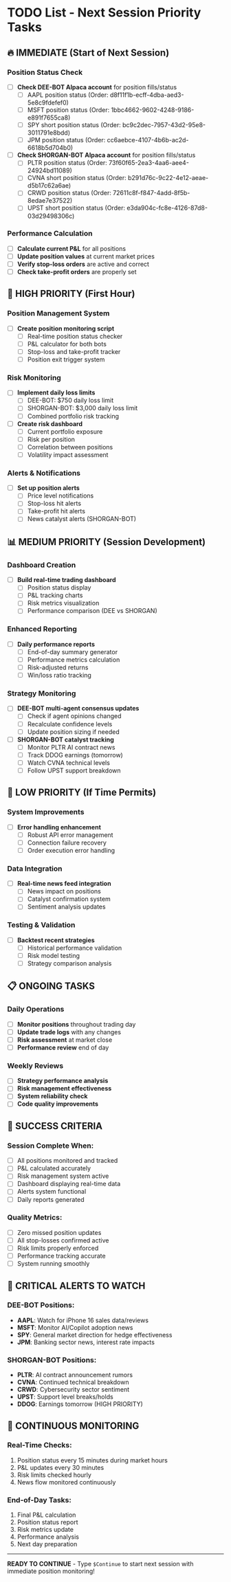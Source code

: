 # TODO List - Next Session Priority Tasks

## 🔥 IMMEDIATE (Start of Next Session)

### Position Status Check
- [ ] **Check DEE-BOT Alpaca account** for position fills/status
  - [ ] AAPL position status (Order: d8f11f1b-ecff-4dba-aed3-5e8c9fdefef0)
  - [ ] MSFT position status (Order: 1bbc4662-9602-4248-9186-e891f7655ca8)
  - [ ] SPY short position status (Order: bc9c2dec-7957-43d2-95e8-3011791e8bdd)
  - [ ] JPM position status (Order: cc6aebce-4107-4b6b-ac2d-6618b5d704b0)

- [ ] **Check SHORGAN-BOT Alpaca account** for position fills/status
  - [ ] PLTR position status (Order: 73f60f65-2ea3-4aa6-aee4-24924bd11089)
  - [ ] CVNA short position status (Order: b291d76c-9c22-4e12-aeae-d5b17c62a6ae)
  - [ ] CRWD position status (Order: 72611c8f-f847-4add-8f5b-8edae7e37522)
  - [ ] UPST short position status (Order: e3da904c-fc8e-4126-87d8-03d29498306c)

### Performance Calculation
- [ ] **Calculate current P&L** for all positions
- [ ] **Update position values** at current market prices
- [ ] **Verify stop-loss orders** are active and correct
- [ ] **Check take-profit orders** are properly set

## 🚀 HIGH PRIORITY (First Hour)

### Position Management System
- [ ] **Create position monitoring script**
  - [ ] Real-time position status checker
  - [ ] P&L calculator for both bots
  - [ ] Stop-loss and take-profit tracker
  - [ ] Position exit trigger system

### Risk Monitoring
- [ ] **Implement daily loss limits**
  - [ ] DEE-BOT: $750 daily loss limit
  - [ ] SHORGAN-BOT: $3,000 daily loss limit
  - [ ] Combined portfolio risk tracking

- [ ] **Create risk dashboard**
  - [ ] Current portfolio exposure
  - [ ] Risk per position
  - [ ] Correlation between positions
  - [ ] Volatility impact assessment

### Alerts & Notifications
- [ ] **Set up position alerts**
  - [ ] Price level notifications
  - [ ] Stop-loss hit alerts
  - [ ] Take-profit hit alerts
  - [ ] News catalyst alerts (SHORGAN-BOT)

## 📊 MEDIUM PRIORITY (Session Development)

### Dashboard Creation
- [ ] **Build real-time trading dashboard**
  - [ ] Position status display
  - [ ] P&L tracking charts
  - [ ] Risk metrics visualization
  - [ ] Performance comparison (DEE vs SHORGAN)

### Enhanced Reporting
- [ ] **Daily performance reports**
  - [ ] End-of-day summary generator
  - [ ] Performance metrics calculation
  - [ ] Risk-adjusted returns
  - [ ] Win/loss ratio tracking

### Strategy Monitoring
- [ ] **DEE-BOT multi-agent consensus updates**
  - [ ] Check if agent opinions changed
  - [ ] Recalculate confidence levels
  - [ ] Update position sizing if needed

- [ ] **SHORGAN-BOT catalyst tracking**
  - [ ] Monitor PLTR AI contract news
  - [ ] Track DDOG earnings (tomorrow)
  - [ ] Watch CVNA technical levels
  - [ ] Follow UPST support breakdown

## 🔧 LOW PRIORITY (If Time Permits)

### System Improvements
- [ ] **Error handling enhancement**
  - [ ] Robust API error management
  - [ ] Connection failure recovery
  - [ ] Order execution error handling

### Data Integration
- [ ] **Real-time news feed integration**
  - [ ] News impact on positions
  - [ ] Catalyst confirmation system
  - [ ] Sentiment analysis updates

### Testing & Validation
- [ ] **Backtest recent strategies**
  - [ ] Historical performance validation
  - [ ] Risk model testing
  - [ ] Strategy comparison analysis

## 📋 ONGOING TASKS

### Daily Operations
- [ ] **Monitor positions** throughout trading day
- [ ] **Update trade logs** with any changes
- [ ] **Risk assessment** at market close
- [ ] **Performance review** end of day

### Weekly Reviews
- [ ] **Strategy performance analysis**
- [ ] **Risk management effectiveness**
- [ ] **System reliability check**
- [ ] **Code quality improvements**

## 🎯 SUCCESS CRITERIA

### Session Complete When:
- [ ] All positions monitored and tracked
- [ ] P&L calculated accurately
- [ ] Risk management system active
- [ ] Dashboard displaying real-time data
- [ ] Alerts system functional
- [ ] Daily reports generated

### Quality Metrics:
- [ ] Zero missed position updates
- [ ] All stop-losses confirmed active
- [ ] Risk limits properly enforced
- [ ] Performance tracking accurate
- [ ] System running smoothly

## 🚨 CRITICAL ALERTS TO WATCH

### DEE-BOT Positions:
- **AAPL**: Watch for iPhone 16 sales data/reviews
- **MSFT**: Monitor AI/Copilot adoption news
- **SPY**: General market direction for hedge effectiveness
- **JPM**: Banking sector news, interest rate impacts

### SHORGAN-BOT Positions:
- **PLTR**: AI contract announcement rumors
- **CVNA**: Continued technical breakdown
- **CRWD**: Cybersecurity sector sentiment
- **UPST**: Support level breaks/holds
- **DDOG**: Earnings tomorrow (HIGH PRIORITY)

## 🔄 CONTINUOUS MONITORING

### Real-Time Checks:
1. Position status every 15 minutes during market hours
2. P&L updates every 30 minutes
3. Risk limits checked hourly
4. News flow monitored continuously

### End-of-Day Tasks:
1. Final P&L calculation
2. Position status report
3. Risk metrics update
4. Performance analysis
5. Next day preparation

---

**READY TO CONTINUE** - Type `$Continue` to start next session with immediate position monitoring!